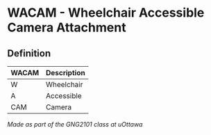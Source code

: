 # WACAM - Wheelchair Accessible Camera Attachment
## Definition
WACAM | Description
--- | ---
W | Wheelchair
A | Accessible
CAM | Camera

*Made as part of the GNG2101 class at uOttawa*
